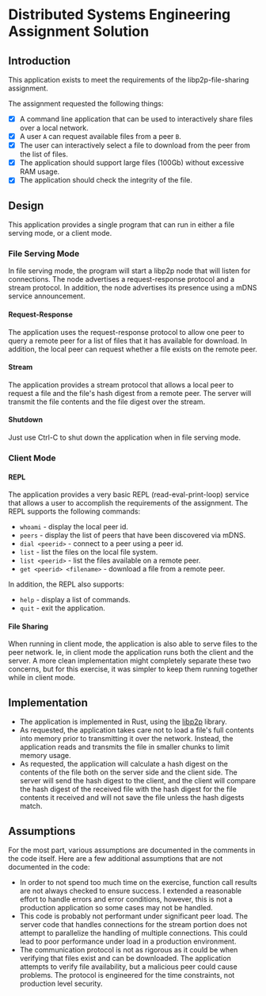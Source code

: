 # Distributed Systems Engineering Assignment Solution

## Introduction

This application exists to meet the requirements of the libp2p-file-sharing
assignment.

The assignment requested the following things:

- [x] A command line application that can be used to interactively share files over a local network.
- [x] A user `A` can request available files from a peer `B`.
- [x] The user can interactively select a file to download from the peer from the list of files.
- [x] The application should support large files (100Gb) without excessive RAM usage.
- [x] The application should check the integrity of the file.

## Design

This application provides a single program that can run in either a file serving mode,
or a client mode.

### File Serving Mode

In file serving mode, the program will start a libp2p node that will listen for
connections.  The node advertises a request-response protocol and a stream
protocol. In addition, the node advertises its presence using a mDNS service announcement.

#### Request-Response

The application uses the request-response protocol to allow one peer to
query a remote peer for a list of files that it has available for download. In addition,
the local peer can request whether a file exists on the remote peer.

#### Stream

The application provides a stream protocol that allows a local peer to request a file and the file's
hash digest from a remote peer. The server will transmit the file contents and the file digest over
the stream.

#### Shutdown

Just use Ctrl-C to shut down the application when in file serving mode.

### Client Mode

#### REPL 

The application provides a very basic REPL (read-eval-print-loop) service that allows
a user to accomplish the requirements of the assignment. The REPL supports the following
commands:

- `whoami` - display the local peer id.
- `peers` - display the list of peers that have been discovered via mDNS.
- `dial <peerid>` - connect to a peer using a peer id.
- `list` - list the files on the local file system.
- `list <peerid>` - list the files available on a remote peer.
- `get <peerid> <filename>` - download a file from a remote peer.

In addition, the REPL also supports:

- `help` - display a list of commands.
- `quit` - exit the application.

#### File Sharing

When running in client mode, the application is also able to serve files to the peer
network. Ie, in client mode the application runs both the client and the server.  A more
clean implementation might completely separate these two concerns, but for this exercise,
it was simpler to keep them running together while in client mode.

## Implementation

- The application is implemented in Rust, using the [libp2p](https://libp2p.io/) library.
- As requested, the application takes care not to load a file's full contents into memory prior to
transmitting it over the network. Instead, the application reads and transmits the file in smaller
chunks to limit memory usage.
- As requested, the application will calculate a hash digest on the contents of the file both on
the server side and the client side. The server will send the hash digest to the client, and
the client will compare the hash digest of the received file with the hash digest for the file contents
it received and will not save the file unless the hash digests match.

## Assumptions

For the most part, various assumptions are documented in the comments in the code itself. Here are
a few additional assumptions that are not documented in the code:

- In order to not spend too much time on the exercise, function call results are not always checked
to ensure success. I extended a reasonable effort to handle errors and error conditions, however, this
is not a production application so some cases may not be handled.
- This code is probably not performant under significant peer load. The server code that handles connections
for the stream portion does not attempt to parallelize the handling of multiple connections.  This could lead
to poor performance under load in a production environment.
- The communication protocol is not as rigorous as it could be when verifying that files exist and
can be downloaded.  The application attempts to verify file availability, but a malicious peer could cause problems.
The protocol is engineered for the time constraints, not production level security.
